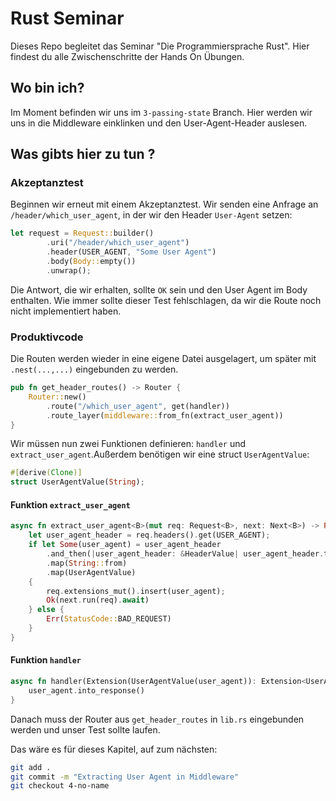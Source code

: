 # Rust Seminar

Dieses Repo begleitet das Seminar "Die Programmiersprache Rust".
Hier findest du alle Zwischenschritte der Hands On Übungen.

## Wo bin ich?

Im Moment befinden wir uns im `3-passing-state` Branch. Hier werden wir uns in die Middleware einklinken und den User-Agent-Header auslesen.

## Was gibts hier zu tun ?

### Akzeptanztest

Beginnen wir erneut mit einem Akzeptanztest. Wir senden eine Anfrage an `/header/which_user_agent`, in der wir den Header `User-Agent` setzen:

```rust
let request = Request::builder()
        .uri("/header/which_user_agent")
        .header(USER_AGENT, "Some User Agent")
        .body(Body::empty())
        .unwrap();
```

Die Antwort, die wir erhalten, sollte `OK` sein und den User Agent im Body enthalten.
Wie immer sollte dieser Test fehlschlagen, da wir die Route noch nicht implementiert haben.

### Produktivcode

Die Routen werden wieder in eine eigene Datei ausgelagert, um später mit `.nest(...,...)` eingebunden zu werden.

```rust
pub fn get_header_routes() -> Router {
    Router::new()
        .route("/which_user_agent", get(handler))
        .route_layer(middleware::from_fn(extract_user_agent))
}
```

Wir müssen nun zwei Funktionen definieren: `handler` und `extract_user_agent`.Außerdem benötigen wir eine struct `UserAgentValue`:

```rust
#[derive(Clone)]
struct UserAgentValue(String);
```

#### Funktion `extract_user_agent`

```rust
async fn extract_user_agent<B>(mut req: Request<B>, next: Next<B>) -> Result<Response, StatusCode> {
    let user_agent_header = req.headers().get(USER_AGENT);
    if let Some(user_agent) = user_agent_header
        .and_then(|user_agent_header: &HeaderValue| user_agent_header.to_str().ok())
        .map(String::from)
        .map(UserAgentValue)
    {
        req.extensions_mut().insert(user_agent);
        Ok(next.run(req).await)
    } else {
        Err(StatusCode::BAD_REQUEST)
    }
}
```

#### Funktion `handler`

```rust
async fn handler(Extension(UserAgentValue(user_agent)): Extension<UserAgentValue>) -> Response {
    user_agent.into_response()
}
```

Danach muss der Router aus `get_header_routes` in `lib.rs` eingebunden werden und unser Test sollte laufen.

Das wäre es für dieses Kapitel, auf zum nächsten:

```bash
git add .
git commit -m "Extracting User Agent in Middleware"
git checkout 4-no-name
```
